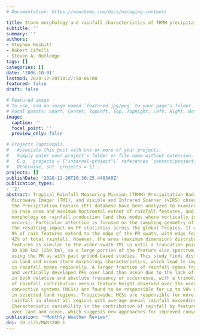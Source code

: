 ```yaml
---
# Documentation: https://wowchemy.com/docs/managing-content/

title: Storm morphology and rainfall characteristics of TRMM precipitation features
subtitle: ''
summary: ''
authors:
- Stephen Nesbitt
- Robert Cifelli
- Steven A. Rutledge
tags: []
categories: []
date: '2006-10-01'
lastmod: 2020-12-20T10:27:50-06:00
featured: false
draft: false

# Featured image
# To use, add an image named `featured.jpg/png` to your page's folder.
# Focal points: Smart, Center, TopLeft, Top, TopRight, Left, Right, BottomLeft, Bottom, BottomRight.
image:
  caption: ''
  focal_point: ''
  preview_only: false

# Projects (optional).
#   Associate this post with one or more of your projects.
#   Simply enter your project's folder or file name without extension.
#   E.g. `projects = ["internal-project"]` references `content/project/deep-learning/index.md`.
#   Otherwise, set `projects = []`.
projects: []
publishDate: '2020-12-20T16:30:25.440340Z'
publication_types:
- '2'
abstract: Tropical Rainfall Measuring Mission (TRMM) Precipitation Radar (PR), TRMM
  Microwave Imager (TMI), and Visible and Infrared Scanner (VIRS) observations within
  the Precipitation Feature (PF) database have been analyzed to examine regional variability
  in rain area and maximum horizontal extent of rainfall features, and role of storm
  morphology on rainfall production (and thus modes where vertically integrated heating
  occurs). Particular attention is focused on the sampling geometry of the PR and
  the resulting impact on PF statistics across the global Tropics. It was found that
  9% of rain features extend to the edge of the PR swath, with edge features contributing
  42% of total rainfall. However, the area (maximum dimension) distribution of PR
  features is similar to the wider-swath TMI up until a truncation point of nearly
  30 000 km2 (250 km), so a large portion of the feature size spectrum may be examined
  using the PR as with past ground-based studies. This study finds distinct differences
  in land and ocean storm morphology characteristics, which lead to important differences
  in rainfall modes regionally. A larger fraction of rainfall comes from more horizontally
  and vertically developed PFs over land than ocean due to the lack of shallow precipitation
  in both relative and absolute frequency of occurrence, with a trimodal distribution
  of rainfall contribution versus feature height observed over the ocean. Mesoscale
  convective systems (MCSs) are found to be responsible for up to 90% of rainfall
  in selected land regions. Tropicswide, MCSs are responsible for more than 50% of
  rainfall in almost all regions with average annual rainfall exceeding 3 mm day-1.
  Characteristic variability in the contribution of rainfall by feature type is shown
  over land and ocean, which suggests new approaches for improved convective parameterizations.
publication: '*Monthly Weather Review*'
doi: 10.1175/MWR3200.1
---
```

